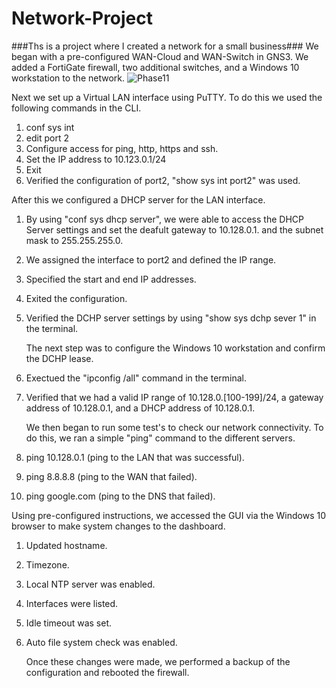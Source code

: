 # Network-Project
 ###Ths is a project where I created a network for a small business###
We began with a pre-configured WAN-Cloud and WAN-Switch in GNS3. We added a FortiGate firewall, two additional switches, and a Windows 10 workstation to the network.
![Phase11](https://github.com/GitRoss16/Network-Project/assets/144251501/a7831216-744f-42a8-be64-eb6275308899)

Next we set up a Virtual LAN interface using PuTTY.
To do this we used the following commands in the CLI.
1. conf sys int 
2. edit port 2 
3. Configure access for ping, http, https and ssh.
4. Set the IP address to 10.123.0.1/24
5. Exit
6. Verified the configuration of port2, "show sys int port2" was used.
<put pic here>

After this we configured a DHCP server for the LAN interface.
1. By using "conf sys dhcp server", we were able to access the DHCP Server settings and set the deafult gateway to 10.128.0.1. and the subnet mask to 255.255.255.0.
2. We assigned the interface to port2 and defined the IP range.
3. Specified the start and end IP addresses.
4. Exited the configuration.
5. Verified the DCHP server settings by using "show sys dchp sever 1" in the terminal.
   <Picture here>

   The next step was to configure the Windows 10 workstation and confirm the DCHP lease.
1. Exectued the "ipconfig /all" command in the terminal.
2. Verified that we had a valid IP range of 10.128.0.[100-199]/24, a gateway address of 10.128.0.1, and a DHCP address of 
   10.128.0.1.

   We then began to run some test's to check our network connectivity. To do this, we ran a simple "ping" command to the 
   different servers.
 1. ping 10.128.0.1 (ping to the LAN that was successful).
 2. ping 8.8.8.8 (ping to the WAN that failed).
 3. ping google.com (ping to the DNS that failed).

Using pre-configured instructions, we accessed the GUI via the Windows 10 browser to make system changes to the dashboard. 
1. Updated hostname.
2. Timezone.
3. Local NTP server was enabled.
4. Interfaces were listed.
5. Idle timeout was set.
6. Auto file system check was enabled.

   Once these changes were made, we performed a backup of the configuration and rebooted the firewall.

   
